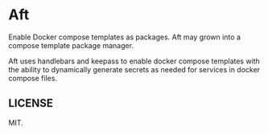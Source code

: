 # Aft

Enable Docker compose templates as packages. Aft may grown into a compose template
package manager.

Aft uses handlebars and keepass to enable docker compose templates with the ability to 
dynamically generate secrets as needed for services in docker compose files. 


## LICENSE

MIT.

